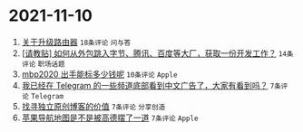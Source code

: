 # 2021-11-10

1. [关于升级路由器](https://www.v2ex.com/t/814311) `18条评论` `问与答`
1. [[请教贴] 如何从外包跳入字节、腾讯、百度等大厂，获取一份开发工作？](https://www.v2ex.com/t/814309) `14条评论` `职场话题`
1. [mbp2020 出手能标多少钱呢](https://www.v2ex.com/t/814308) `10条评论` `Apple`
1. [我已经在 Telegram 的一些频道底部看到中文广告了，大家有看到吗？](https://www.v2ex.com/t/814318) `7条评论` `Telegram`
1. [找寻独立原创博客的价值](https://www.v2ex.com/t/814316) `7条评论` `分享创造`
1. [苹果导航地图是不是被高德摆了一道](https://www.v2ex.com/t/814310) `7条评论` `Apple`
